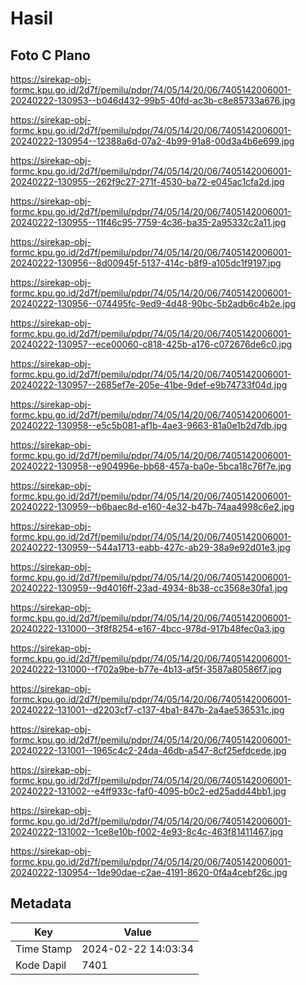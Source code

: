 # Hasil

## Foto C Plano

https://sirekap-obj-formc.kpu.go.id/2d7f/pemilu/pdpr/74/05/14/20/06/7405142006001-20240222-130953--b046d432-99b5-40fd-ac3b-c8e85733a676.jpg

https://sirekap-obj-formc.kpu.go.id/2d7f/pemilu/pdpr/74/05/14/20/06/7405142006001-20240222-130954--12388a6d-07a2-4b99-91a8-00d3a4b6e699.jpg

https://sirekap-obj-formc.kpu.go.id/2d7f/pemilu/pdpr/74/05/14/20/06/7405142006001-20240222-130955--262f9c27-271f-4530-ba72-e045ac1cfa2d.jpg

https://sirekap-obj-formc.kpu.go.id/2d7f/pemilu/pdpr/74/05/14/20/06/7405142006001-20240222-130955--11f46c95-7759-4c36-ba35-2a95332c2a11.jpg

https://sirekap-obj-formc.kpu.go.id/2d7f/pemilu/pdpr/74/05/14/20/06/7405142006001-20240222-130956--8d00945f-5137-414c-b8f9-a105dc1f9197.jpg

https://sirekap-obj-formc.kpu.go.id/2d7f/pemilu/pdpr/74/05/14/20/06/7405142006001-20240222-130956--074495fc-9ed9-4d48-90bc-5b2adb6c4b2e.jpg

https://sirekap-obj-formc.kpu.go.id/2d7f/pemilu/pdpr/74/05/14/20/06/7405142006001-20240222-130957--ece00060-c818-425b-a176-c072676de6c0.jpg

https://sirekap-obj-formc.kpu.go.id/2d7f/pemilu/pdpr/74/05/14/20/06/7405142006001-20240222-130957--2685ef7e-205e-41be-9def-e9b74733f04d.jpg

https://sirekap-obj-formc.kpu.go.id/2d7f/pemilu/pdpr/74/05/14/20/06/7405142006001-20240222-130958--e5c5b081-af1b-4ae3-9663-81a0e1b2d7db.jpg

https://sirekap-obj-formc.kpu.go.id/2d7f/pemilu/pdpr/74/05/14/20/06/7405142006001-20240222-130958--e904996e-bb68-457a-ba0e-5bca18c76f7e.jpg

https://sirekap-obj-formc.kpu.go.id/2d7f/pemilu/pdpr/74/05/14/20/06/7405142006001-20240222-130959--b6baec8d-e160-4e32-b47b-74aa4998c6e2.jpg

https://sirekap-obj-formc.kpu.go.id/2d7f/pemilu/pdpr/74/05/14/20/06/7405142006001-20240222-130959--544a1713-eabb-427c-ab29-38a9e92d01e3.jpg

https://sirekap-obj-formc.kpu.go.id/2d7f/pemilu/pdpr/74/05/14/20/06/7405142006001-20240222-130959--9d4016ff-23ad-4934-8b38-cc3568e30fa1.jpg

https://sirekap-obj-formc.kpu.go.id/2d7f/pemilu/pdpr/74/05/14/20/06/7405142006001-20240222-131000--3f8f8254-e167-4bcc-978d-917b48fec0a3.jpg

https://sirekap-obj-formc.kpu.go.id/2d7f/pemilu/pdpr/74/05/14/20/06/7405142006001-20240222-131000--f702a9be-b77e-4b13-af5f-3587a80586f7.jpg

https://sirekap-obj-formc.kpu.go.id/2d7f/pemilu/pdpr/74/05/14/20/06/7405142006001-20240222-131001--d2203cf7-c137-4ba1-847b-2a4ae536531c.jpg

https://sirekap-obj-formc.kpu.go.id/2d7f/pemilu/pdpr/74/05/14/20/06/7405142006001-20240222-131001--1965c4c2-24da-46db-a547-8cf25efdcede.jpg

https://sirekap-obj-formc.kpu.go.id/2d7f/pemilu/pdpr/74/05/14/20/06/7405142006001-20240222-131002--e4ff933c-faf0-4095-b0c2-ed25add44bb1.jpg

https://sirekap-obj-formc.kpu.go.id/2d7f/pemilu/pdpr/74/05/14/20/06/7405142006001-20240222-131002--1ce8e10b-f002-4e93-8c4c-463f81411467.jpg

https://sirekap-obj-formc.kpu.go.id/2d7f/pemilu/pdpr/74/05/14/20/06/7405142006001-20240222-130954--1de90dae-c2ae-4191-8620-0f4a4cebf26c.jpg


## Metadata

| Key        | Value               |
| ---------- | ------------------- |
| Time Stamp | 2024-02-22 14:03:34 |
| Kode Dapil | 7401                |



